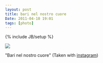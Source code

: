 ```yaml
---
layout: post
title: bari nel nostro cuore
Date: 2011-04-10 19:01
tags: [photo]
---
```

{% include JB/setup %} 

[![](http://dl.dropbox.com/u/179731/4493052585.jpg)](http://instagr.am/p/DBMnW/)


"Bari nel nostro cuore" (Taken with [instagram](http://instagr.am))
